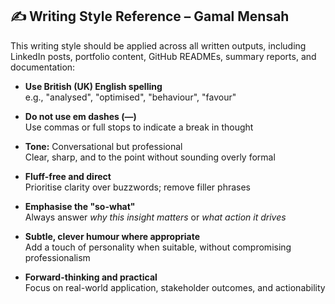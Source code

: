 ## ✍️ Writing Style Reference – Gamal Mensah

This writing style should be applied across all written outputs, including LinkedIn posts, portfolio content, GitHub READMEs, summary reports, and documentation:

- **Use British (UK) English spelling**  
  e.g., "analysed", "optimised", "behaviour", "favour"

- **Do not use em dashes (—)**  
  Use commas or full stops to indicate a break in thought

- **Tone:** Conversational but professional  
  Clear, sharp, and to the point without sounding overly formal

- **Fluff-free and direct**  
  Prioritise clarity over buzzwords; remove filler phrases

- **Emphasise the "so-what"**  
  Always answer *why this insight matters* or *what action it drives*

- **Subtle, clever humour where appropriate**  
  Add a touch of personality when suitable, without compromising professionalism

- **Forward-thinking and practical**  
  Focus on real-world application, stakeholder outcomes, and actionability
